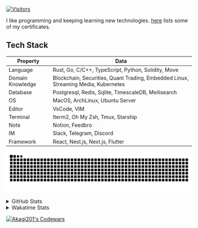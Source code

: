 <!-- markdownlint-disable MD041 MD010 MD033 -->
[![Visitors](https://api.visitorbadge.io/api/daily?path=Akagi201%2FAkagi201&label=Visitors%20Today&countColor=%2337d67a)](https://visitorbadge.io/status?path=Akagi201%2FAkagi201)

I like programming and keeping learning new technologies. [here](https://github.com/Akagi201/blockchain) lists some of my certificates.

## Tech Stack

| Property         	| Data                                                                               	|
|------------------	|------------------------------------------------------------------------------------	|
| Language         	| Rust, Go, C/C++, TypeScript, Python, Solidity, Move                                 |
| Domain Knowledge 	| Blockchain, Securities, Quant Trading, Embedded Linux, Streaming Media, Kubernetes 	|
| Database         	| Postgresql, Redis, Sqlite, TimescaleDB, Meilisearch                                 |
| OS               	| MacOS, ArchLinux, Ubuntu Server                                                     |
| Editor           	| VsCode, VIM                                                                        	|
| Terminal          | Iterm2, Oh My Zsh, Tmux, Starship                                                   |
| Note             	| Notion, Feedbro                                                                    	|
| IM               	| Slack, Telegram, Discord                                                            |
| Framework         | React, Nest.js, Next.js, Flutter                                                   	|

[![github contribution grid snake animation](https://raw.githubusercontent.com/Akagi201/Akagi201/output/github-contribution-grid-snake.svg#gh-light-mode-only)](https://github.com/Akagi201)

<details>
<summary>GitHub Stats</summary>
  <a href="https://github.com/Akagi201"><img alt="Profile Detail" src="https://raw.githubusercontent.com/Akagi201/Akagi201/master/profile-summary-card-output/dracula/0-profile-details.svg" /></a>
  <a href="https://github.com/Akagi201"><img alt="Github Stats" src="https://raw.githubusercontent.com/Akagi201/Akagi201/master/profile-summary-card-output/dracula/3-stats.svg" /></a>
  <a href="https://github.com/Akagi201"><img alt="Lang By Commits" src="https://raw.githubusercontent.com/Akagi201/Akagi201/master/profile-summary-card-output/dracula/2-most-commit-language.svg" /></a>
</details>

<details>
<summary>Wakatime Stats</summary>
<br>

<!--START_SECTION:waka-->
![Code Time](http://img.shields.io/badge/Code%20Time-696%20hrs%2045%20mins-blue)

**I'm a Night 🦉** 

```text
🌞 Morning       28 commits       █░░░░░░░░░░░░░░░░░░░░░░░░   07.24 % 
🌆 Daytime      104 commits       ██████░░░░░░░░░░░░░░░░░░░   26.87 % 
🌃 Evening      175 commits       ███████████░░░░░░░░░░░░░░   45.22 % 
🌙 Night         80 commits       █████░░░░░░░░░░░░░░░░░░░░   20.67 % 

```
📅 **I'm Most Productive on Tuesday** 

```text
Monday          55 commits       ███░░░░░░░░░░░░░░░░░░░░░░   14.21 % 
Tuesday         76 commits       █████░░░░░░░░░░░░░░░░░░░░   19.64 % 
Wednesday       43 commits       ██░░░░░░░░░░░░░░░░░░░░░░░   11.11 % 
Thursday        48 commits       ███░░░░░░░░░░░░░░░░░░░░░░   12.40 % 
Friday          67 commits       ████░░░░░░░░░░░░░░░░░░░░░   17.31 % 
Saturday        53 commits       ███░░░░░░░░░░░░░░░░░░░░░░   13.70 % 
Sunday          45 commits       ███░░░░░░░░░░░░░░░░░░░░░░   11.63 % 

```


📊 **This Week I Spent My Time On** 

```text
⌚︎ Time Zone: Asia/Shanghai

💬 Programming Languages: 
Rust                     18 hrs 31 mins      ██████████████████░░░░░░░   74.65 % 
sh                       3 hrs 56 mins       ████░░░░░░░░░░░░░░░░░░░░░   15.85 % 
YAML                     1 hr 9 mins         █░░░░░░░░░░░░░░░░░░░░░░░░   04.66 % 
Markdown                 34 mins             ░░░░░░░░░░░░░░░░░░░░░░░░░   02.30 % 
TOML                     17 mins             ░░░░░░░░░░░░░░░░░░░░░░░░░   01.20 % 

🔥 Editors: 
VS Code                  20 hrs 45 mins      █████████████████████░░░░   83.66 % 
Zsh                      3 hrs 56 mins       ████░░░░░░░░░░░░░░░░░░░░░   15.85 % 
Zoom                     7 mins              ░░░░░░░░░░░░░░░░░░░░░░░░░   00.48 % 

💻 Operating System: 
Mac                      24 hrs 23 mins      ████████████████████████░   98.26 % 
Linux                    18 mins             ░░░░░░░░░░░░░░░░░░░░░░░░░   01.26 % 
Unknown OS               7 mins              ░░░░░░░░░░░░░░░░░░░░░░░░░   00.48 % 

```

**I Mostly Code in Go** 

```text
Go                       33 repos            ██████████░░░░░░░░░░░░░░░   41.25 % 
Rust                     18 repos            █████░░░░░░░░░░░░░░░░░░░░   22.50 % 
TypeScript               11 repos            ███░░░░░░░░░░░░░░░░░░░░░░   13.75 % 
JavaScript               7 repos             ██░░░░░░░░░░░░░░░░░░░░░░░   08.75 % 
Python                   2 repos             ░░░░░░░░░░░░░░░░░░░░░░░░░   02.50 % 

```



 Last Updated on 14/02/2023 15:35:14 UTC
<!--END_SECTION:waka-->

</details>

<a href="https://www.codewars.com/users/Akagi201"><img alt="Akagi201's Codewars" src="https://www.codewars.com/users/Akagi201/badges/small"></a>
